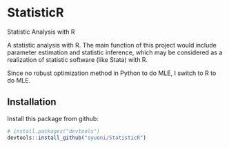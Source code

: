 # StatisticR
Statistic Analysis with R

A statistic analysis with R. The main function of this project would include parameter estimation and statistic inference, which may be considered as a realization of statistic software (like Stata) with R.

Since no robust optimization method in Python to do MLE, I switch to R to do MLE.

## Installation
Install this package from github:

```R
# install.packages("devtools")
devtools::install_github("syuoni/StatisticR")
```
